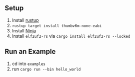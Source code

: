 ## Setup
1. Install [rustup](https://rustup.rs/)
2. `rustup target install thumbv6m-none-eabi`
3. Install [Ninja](https://ninja-build.org/)
4. Install `elf2uf2-rs` via `cargo install elf2uf2-rs --locked`

## Run an Example
1. cd into `examples`
2. run `cargo run --bin hello_world`
